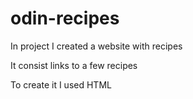 # odin-recipes
In project I created a website with recipes

It consist links to a few recipes

To create it I used HTML
